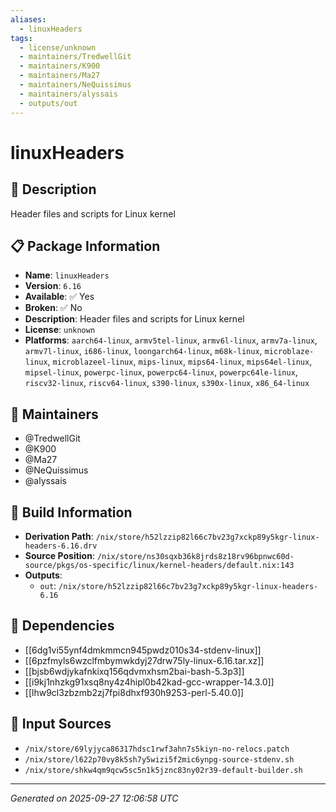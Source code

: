 ```yaml
---
aliases:
  - linuxHeaders
tags:
  - license/unknown
  - maintainers/TredwellGit
  - maintainers/K900
  - maintainers/Ma27
  - maintainers/NeQuissimus
  - maintainers/alyssais
  - outputs/out
---
```


# linuxHeaders

## 📝 Description

Header files and scripts for Linux kernel

## 📋 Package Information

- **Name**: `linuxHeaders`
- **Version**: `6.16`
- **Available**: ✅ Yes
- **Broken**: ✅ No
- **Description**: Header files and scripts for Linux kernel
- **License**: `unknown`
- **Platforms**: `aarch64-linux`, `armv5tel-linux`, `armv6l-linux`, `armv7a-linux`, `armv7l-linux`, `i686-linux`, `loongarch64-linux`, `m68k-linux`, `microblaze-linux`, `microblazeel-linux`, `mips-linux`, `mips64-linux`, `mips64el-linux`, `mipsel-linux`, `powerpc-linux`, `powerpc64-linux`, `powerpc64le-linux`, `riscv32-linux`, `riscv64-linux`, `s390-linux`, `s390x-linux`, `x86_64-linux`
## 👥 Maintainers

- @TredwellGit
- @K900
- @Ma27
- @NeQuissimus
- @alyssais


## 🔧 Build Information

- **Derivation Path**: `/nix/store/h52lzzip82l66c7bv23g7xckp89y5kgr-linux-headers-6.16.drv`
- **Source Position**: `/nix/store/ns30sqxb36k8jrds8z18rv96bpnwc60d-source/pkgs/os-specific/linux/kernel-headers/default.nix:143`
- **Outputs**:
  - `out`:  `/nix/store/h52lzzip82l66c7bv23g7xckp89y5kgr-linux-headers-6.16`

## 🔗 Dependencies

- [[6dg1vi55ynf4dmkmmcn945pwdz010s34-stdenv-linux]]
- [[6pzfmyls6wzclfmbymwkdyj27drw75ly-linux-6.16.tar.xz]]
- [[bjsb6wdjykafnkixq156qdvmxhsm2bai-bash-5.3p3]]
- [[i9kj1nhzkg91xsq8ny4z4hipl0b42kad-gcc-wrapper-14.3.0]]
- [[lhw9cl3zbzmb2zj7fpi8dhxf930h9253-perl-5.40.0]]

## 📁 Input Sources

- `/nix/store/69lyjyca86317hdsc1rwf3ahn7s5kiyn-no-relocs.patch`
- `/nix/store/l622p70vy8k5sh7y5wizi5f2mic6ynpg-source-stdenv.sh`
- `/nix/store/shkw4qm9qcw5sc5n1k5jznc83ny02r39-default-builder.sh`

---
*Generated on 2025-09-27 12:06:58 UTC*
